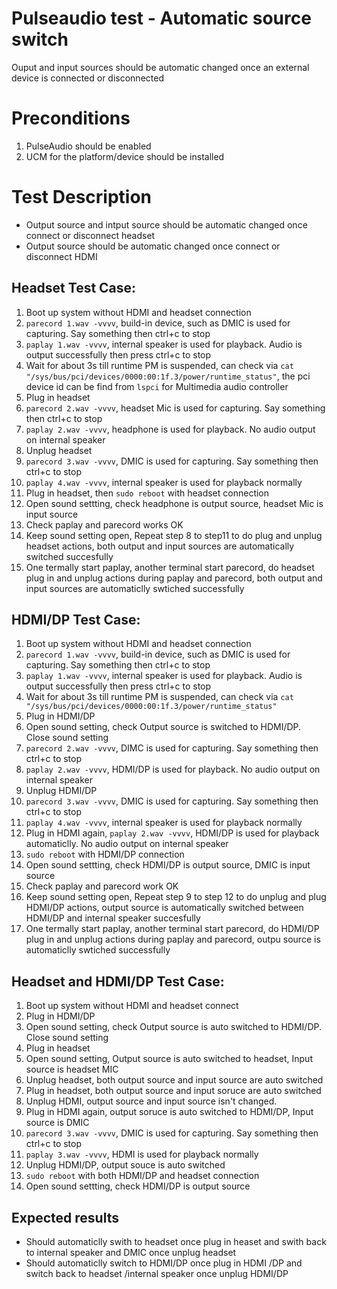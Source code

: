 # Pulseaudio test - Automatic source switch
Ouput and input sources should be automatic changed once an external device is connected or disconnected

# Preconditions
1. PulseAudio should be enabled
2. UCM for the platform/device should be installed

# Test Description
* Output source and intput source should be automatic changed once connect or disconnect headset
* Output source should be automatic changed once connect or disconnect HDMI

## Headset Test Case:
1. Boot up system without HDMI and headset connection
2. `parecord 1.wav -vvvv`, build-in device, such as DMIC is used for capturing. Say something then ctrl+c to stop
3. `paplay 1.wav -vvvv`, internal speaker is used for playback. Audio is output successfully then press ctrl+c to stop
4. Wait for about 3s till runtime PM is suspended, can check via `cat "/sys/bus/pci/devices/0000:00:1f.3/power/runtime_status"`, the pci device id can be find from `lspci` for Multimedia audio controller
5. Plug in headset
6. `parecord 2.wav -vvvv`, headset Mic is used for capturing. Say something then ctrl+c to stop
7. `paplay 2.wav -vvvv`, headphone is used for playback. No audio output on internal speaker
8. Unplug headset
9. `parecord 3.wav -vvvv`, DMIC is used for capturing. Say something then ctrl+c to stop
10. `paplay 4.wav -vvvv`, internal speaker is used for playback normally
11. Plug in headset, then `sudo reboot` with headset connection
12. Open sound settting, check headphone is output source, headset Mic is input source
13. Check paplay and parecord works OK
14. Keep sound setting open, Repeat step 8 to step11 to do plug and unplug headset actions, both output and input sources are automatically switched succesfully
15. One termally start paplay, another terminal start parecord, do headset plug in and unplug actions during paplay and parecord, both output and input sources are automaticlly swtiched successfully

## HDMI/DP Test Case:
1. Boot up system without HDMI and headset connection
2. `parecord 1.wav -vvvv`, build-in device, such as DMIC is used for capturing. Say something then ctrl+c to stop
3. `paplay 1.wav -vvvv`, internal speaker is used for playback. Audio is output successfully then press ctrl+c to stop
4. Wait for about 3s till runtime PM is suspended, can check via `cat "/sys/bus/pci/devices/0000:00:1f.3/power/runtime_status"`
5. Plug in HDMI/DP
6. Open sound setting, check Output source is switched to HDMI/DP. Close sound setting
7. `parecord 2.wav -vvvv`, DIMC is used for capturing. Say something then ctrl+c to stop
8. `paplay 2.wav -vvvv`, HDMI/DP is used for playback. No audio output on internal speaker
9. Unplug HDMI/DP
10. `parecord 3.wav -vvvv`, DMIC is used for capturing. Say something then ctrl+c to stop
11. `paplay 4.wav -vvvv`, internal speaker is used for playback normally
12. Plug in HDMI again, `paplay 2.wav -vvvv`, HDMI/DP is used for playback automaticlly. No audio output on internal speaker
13. `sudo reboot` with HDMI/DP connection
14. Open sound settting, check HDMI/DP is output source, DMIC is input source
15. Check paplay and parecord work OK
16. Keep sound setting open, Repeat step 9 to step 12 to do unplug and plug HDMI/DP actions, output source is automatically switched between HDMI/DP and internal speaker succesfully
17. One termally start paplay, another terminal start parecord, do HDMI/DP plug in and unplug actions during paplay and parecord, outpu source is automaticlly swtiched successfully

## Headset and HDMI/DP Test Case:
1. Boot up system without HDMI and headset connect
2. Plug in HDMI/DP
3. Open sound setting, check Output source is auto switched to HDMI/DP. Close sound setting
4. Plug in headset
5. Open sound setting, Output source is auto switched to headset, Input source is headset MIC
6. Unplug headset, both output source and input source are auto switched
7. Plug in headset, both output source and input soruce are auto switched
8. Unplug HDMI, output source and input source isn't changed.
9. Plug in HDMI again, output soruce is auto switched to HDMI/DP, Input source is DMIC
10. `parecord 3.wav -vvvv`, DMIC is used for capturing. Say something then ctrl+c to stop
11. `paplay 3.wav -vvvv`, HDMI is used for playback normally
12. Unplug HDMI/DP, output souce is auto switched
13. `sudo reboot` with both  HDMI/DP and headset connection
14. Open sound settting, check HDMI/DP is output source

## Expected results
* Should automaticlly swith to headset once plug in heaset and swith back to internal speaker and DMIC once unplug headset
* Should automaticlly switch to HDMI/DP once plug in HDMI /DP and switch back to headset /internal speaker once unplug HDMI/DP
